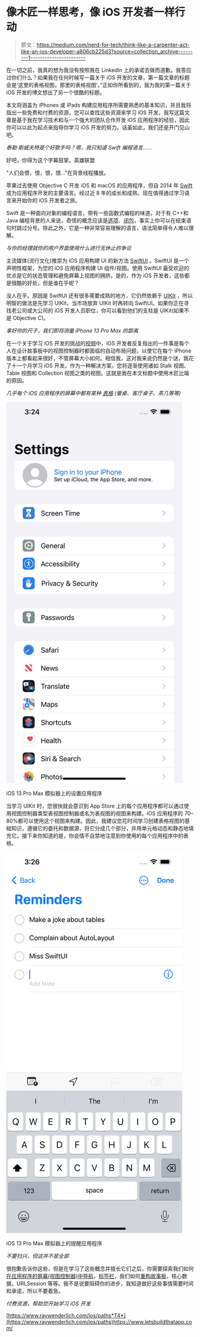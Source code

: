 # 像木匠一样思考，像 iOS 开发者一样行动

> 原文：<https://medium.com/nerd-for-tech/think-like-a-carpenter-act-like-an-ios-developer-a806cb225d3?source=collection_archive---------1----------------------->

在一切之前，我真的想为我没有按照我在 LinkedIn 上的承诺去做而道歉。我答应过你们什么？如果我在任何时候写一篇关于 iOS 开发的文章，第一篇文章的标题会是‘这里的表格视图，那里的表格视图’。”正如你所看到的，我为我的第一篇关于 iOS 开发的博文想出了另一个很酷的标题。

本文将涵盖为 iPhones 或 iPads 构建应用程序所需要熟悉的基本知识，并且我将指出一些免费和付费的资源，您可以查找这些资源来学习 iOS 开发。我写这篇文章是基于我在学习技术和与一个强大的团队合作开发 iOS 应用程序的经验，因此你可以以此为起点来指导你学习 iOS 开发的努力。话虽如此，我们还是开门见山吧。

*泰勒·斯威夫特是个好歌手吗？嗯，我只知道 Swift 编程语言……*

好吧，你得为这个字幕鼓掌。英雄联盟

"人们会恨，恨，恨，恨…"在背景线程播放。

苹果过去使用 Objective C 开发 iOS 和 macOS 的应用程序，但自 2014 年 [Swift](https://www.swift.org/documentation/) 成为应用程序开发的主要语言。经过近 8 年的成长和成熟，现在值得通过学习语言来开始你的 iOS 开发者之旅。

Swift 是一种面向对象的编程语言，带有一些函数式编程的味道。对于有 C++和 Java 编程背景的人来说，奇怪的概念应该是[选项](https://www.youtube.com/watch?v=IG_JCxSPa_k)、[闭包](https://www.youtube.com/watch?v=8TpLDqOO6VE)，事实上你可以在结束语句时跳过分号。除此之外，它是一种非常容易理解的语言，语法简单得令人难以理解。

*与你的经理就你的用户界面使用什么进行无休止的争论*

主流媒体(流行文化)推崇为 iOS 应用构建 UI 的新方法 [SwiftUI](https://developer.apple.com/documentation/swiftui/) 。SwiftUI 是一个声明性框架，为您的 iOS 应用程序构建 UI 组件/视图。使用 SwiftUI 最受欢迎的优点是它的状态管理和避免屏幕上视图的拥挤。是的，作为 iOS 开发者，这些都是很酷的好处，但是谁在乎呢？

没人在乎。原因是 SwiftUI 还有很多需要成熟的地方，它仍然依赖于 [UIKIt](https://b-ok.africa/book/18075190/50bace) ，所以明智的做法是先学习 UIKIt，当市场放弃 UIKit 时再转向 SwiftUI。如果你正在寻找老公司或大公司的 iOS 开发人员职位，你可以看到他们的支柱是 UIKit(如果不是 Objective C)。

*拿好你的尺子，我们即将测量 iPhone 13 Pro Max 的距离*

在一个关于学习 iOS 开发的挑战的[视频](https://www.youtube.com/watch?v=-8PquirNfEY)中，iOS 开发者反复指出的一件事是每个人在设计故事板中的视图控制器时都面临的自动布局问题，以使它在每个 iPhone 版本上都看起来很好，不管屏幕大小如何。相信我，这对我来说仍然是个谜，我花了十一个月学习 iOS 开发。作为一种解决方案，您将逐渐使用诸如 Stalk 视图、Table 视图和 Collection 视图之类的视图。这就是我在本文标题中使用木匠比喻的原因。

*几乎每个 iOS 应用程序的屏幕中都有某种* [*表格*](https://www.youtube.com/watch?v=R2Ng8Vj2yhY) *(餐桌、客厅桌子、茶几等等)*

![](img/98a31a85b02e30d7c883d5d836f3454c.png)

iOS 13 Pro Max 模拟器上的设置应用程序

当学习 UIKit 时，您很快就会意识到 App Store 上的每个应用程序都可以通过使用视图控制器类型表视图控制器或名为表视图的视图来构建。iOS 应用程序的 70–80%都可以使用这个视图来构建。因此，我建议您花时间学习创建表格视图的基础知识，遵循它的委托和数据源，将它分成几个部分，并用单元格动态和静态地填充它。接下来你知道的是，你会情不自禁地注意到你使用的每个应用程序中的表格。

![](img/500e4ee789cc7c7c389a3dccef8c68fb.png)

iOS 13 Pro Max 模拟器上的提醒应用程序

*不要扫兴，但这并不是全部*

很抱歉告诉你这些，但是在学习了这些概念并擅长它们之后，你需要探索我们如何[在应用程序的屏幕(视图控制器)中导航](https://www.youtube.com/watch?v=LbAd2FIlnos)，[标签栏](https://www.youtube.com/watch?v=cAUgXCCnFNs)，我们如何[重构故事板](https://www.youtube.com/watch?v=htQATVxlLng)，核心数据，URLSession 等等。我不是说要阻碍你的进步，我知道做好这些事情需要时间和承诺，所以不要着急。

*付费资源，帮助您开始学习 iOS 开发*

[https://www.raywenderlich.com/ios/paths*T4*](https://www.raywenderlich.com/ios/paths)https://www.letsbuildthatapp.com/